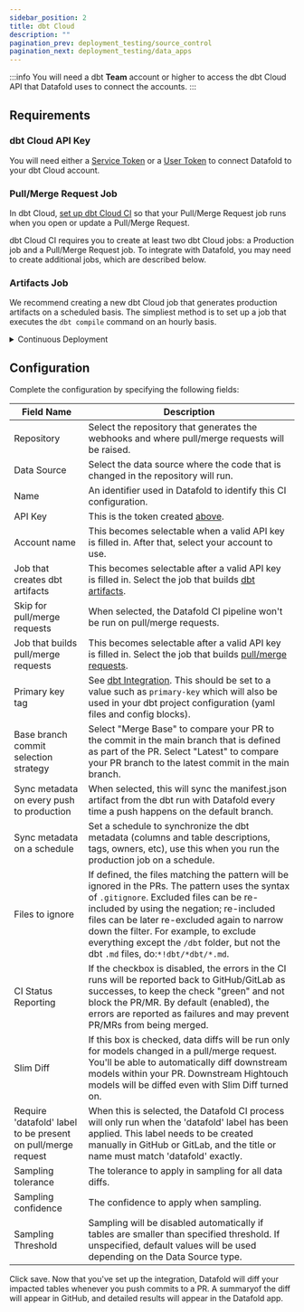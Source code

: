 ```yaml
---
sidebar_position: 2
title: dbt Cloud
description: ""
pagination_prev: deployment_testing/source_control
pagination_next: deployment_testing/data_apps
---
```

:::info
You will need a dbt **Team** account or higher to access the dbt Cloud API that Datafold uses to connect the accounts.
:::

<!-- ### Connect your accounts using a token
- You will need either a [Service Token](https://docs.getdbt.com/docs/dbt-cloud-apis/service-tokens) or a [User Token](https://docs.getdbt.com/docs/dbt-cloud-apis/user-tokens):
    - **Service Token (Recommended):** 
        - Navigate to **Account Settings &rarr; Service Tokens &rarr; + New Token** <br/><br/>
            ![](/img/dbt_cloud_add_service_token.png) <br/><br/>
            
            - Add a Token Name
            - Add a Permission Set <br/><br/>
                ![](/img/dbt_cloud_add_service_token_permission.png) <br/><br/>
                - Permission Set: Member
                - Project: All Projects, or check only the projects to use with Datafold
                - Save <br/><br/>
                ![](/img/dbt_cloud_service_token.png) <br/><br/>
    - **User Token:**
        - Navigate to **Your Profile &rarr; API Access**
            - Copy -->

## Requirements

### dbt Cloud API Key
You will need either a [Service Token](https://docs.getdbt.com/docs/dbt-cloud-apis/service-tokens) or a [User Token](https://docs.getdbt.com/docs/dbt-cloud-apis/user-tokens) to connect Datafold to your dbt Cloud account.

### Pull/Merge Request Job
In dbt Cloud, [set up dbt Cloud CI](https://docs.getdbt.com/docs/deploy/cloud-ci-job) so that your Pull/Merge Request job runs when you open or update a Pull/Merge Request.

dbt Cloud CI requires you to create at least two dbt Cloud jobs: a Production job and a Pull/Merge Request job. To integrate with Datafold, you may need to create additional jobs, which are described below.

### Artifacts Job

We recommend creating a new dbt Cloud job that generates production artifacts on a scheduled basis. The simpliest method is to set up a job that executes the `dbt compile` command on an hourly basis. 

 <details>
    <summary>Continuous Deployment</summary>
    Alternatively, you can set up continuous deployment by <a href="../dbt/dbt_cloud">creating a Merge Trigger Production Job</a> using a tool like GitHub Actions
  </details>

## Configuration

Complete the configuration by specifying the following fields:

| Field Name      | Description |
| ----------- | ----------- |
| Repository | Select the repository that generates the webhooks and where pull/merge requests will be raised. |
| Data Source | Select the data source where the code that is changed in the repository will run.|
| Name | An identifier used in Datafold to identify this CI configuration. |
| API Key | This is the token created [above](dbt_cloud#dbt-cloud-api-key). |
| Account name  | This becomes selectable when a valid API key is filled in. After that, select your account to use. |
| Job that creates dbt artifacts | This becomes selectable after a valid API key is filled in. Select the job that builds [dbt artifacts](dbt_cloud#artifacts-job). |
| Skip for pull/merge requests | When selected, the Datafold CI pipeline won't be run on pull/merge requests. |
| Job that builds pull/merge requests  | This becomes selectable after a valid API key is filled in. Select the job that builds [pull/merge requests](dbt_cloud#pullmerge-request-job). |
| Primary key tag | See [dbt Integration](/guides/dbt_advanced_configs#tag-primary-keys). This should be set to a value such as `primary-key` which will also be used in your dbt project configuration (yaml files and config blocks). |
| Base branch commit selection strategy | Select "Merge Base" to compare your PR to the commit in the main branch that is defined as part of the PR. Select "Latest" to compare your PR branch to the latest commit in the main branch.  |
| Sync metadata on every push to production | When selected, this will sync the manifest.json artifact from the dbt run with Datafold every time a push happens on the default branch.|
| Sync metadata on a schedule | Set a schedule to synchronize the dbt metadata (columns and table descriptions, tags, owners, etc), use this when you run the production job on a schedule. |
| Files to ignore | If defined, the files matching the pattern will be ignored in the PRs. The pattern uses the syntax of `.gitignore`. Excluded files can be re-included by using the negation; re-included files can be later re-excluded again to narrow down the filter. For example, to exclude everything except the `/dbt` folder, but not the dbt `.md` files, do:`*!dbt/*dbt/*.md`.|
| CI Status Reporting | If the checkbox is disabled, the errors in the CI runs will be reported back to GitHub/GitLab as successes, to keep the check "green" and not block the PR/MR. By default (enabled), the errors are reported as failures and may prevent PR/MRs from being merged. |
| Slim Diff | If this box is checked, data diffs will be run only for models changed in a pull/merge request. You'll be able to automatically diff downstream models within your PR. Downstream Hightouch models will be diffed even with Slim Diff turned on. |
| Require 'datafold' label to be present on pull/merge request | When this is selected, the Datafold CI process will only run when the 'datafold' label has been applied. This label needs to be created manually in GitHub or GitLab, and the title or name must match 'datafold' exactly. |
| Sampling tolerance | The tolerance to apply in sampling for all data diffs. |
| Sampling confidence | The confidence to apply when sampling. |
| Sampling Threshold | Sampling will be disabled automatically if tables are smaller than specified threshold. If unspecified, default values will be used depending on the Data Source type. |

Click save. Now that you've set up the integration, Datafold will diff your impacted tables whenever you push commits to a PR. A summaryof the diff will appear in GitHub, and detailed results will appear in the Datafold app.
